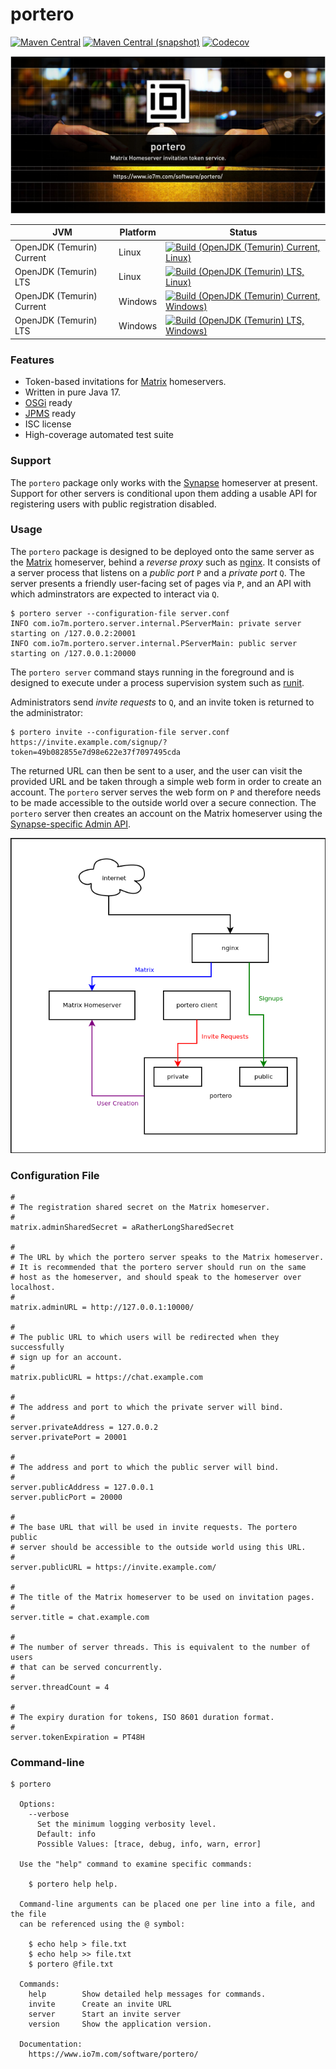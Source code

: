 portero
===

[![Maven Central](https://img.shields.io/maven-central/v/com.io7m.portero/com.io7m.portero.svg?style=flat-square)](http://search.maven.org/#search%7Cga%7C1%7Cg%3A%22com.io7m.portero%22)
[![Maven Central (snapshot)](https://img.shields.io/nexus/s/https/s01.oss.sonatype.org/com.io7m.portero/com.io7m.portero.svg?style=flat-square)](https://s01.oss.sonatype.org/content/repositories/snapshots/com/io7m/portero/)
[![Codecov](https://img.shields.io/codecov/c/github/io7m/portero.svg?style=flat-square)](https://codecov.io/gh/io7m/portero)

![portero](./src/site/resources/portero.jpg?raw=true)

| JVM | Platform | Status |
|-----|----------|--------|
| OpenJDK (Temurin) Current | Linux | [![Build (OpenJDK (Temurin) Current, Linux)](https://img.shields.io/github/actions/workflow/status/io7m/portero/workflows/main.linux.temurin.current.yml)](https://github.com/io7m/portero/actions?query=workflow%3Amain.linux.temurin.current)|
| OpenJDK (Temurin) LTS | Linux | [![Build (OpenJDK (Temurin) LTS, Linux)](https://img.shields.io/github/actions/workflow/status/io7m/portero/workflows/main.linux.temurin.lts.yml)](https://github.com/io7m/portero/actions?query=workflow%3Amain.linux.temurin.lts)|
| OpenJDK (Temurin) Current | Windows | [![Build (OpenJDK (Temurin) Current, Windows)](https://img.shields.io/github/actions/workflow/status/io7m/portero/workflows/main.windows.temurin.current.yml)](https://github.com/io7m/portero/actions?query=workflow%3Amain.windows.temurin.current)|
| OpenJDK (Temurin) LTS | Windows | [![Build (OpenJDK (Temurin) LTS, Windows)](https://img.shields.io/github/actions/workflow/status/io7m/portero/workflows/main.windows.temurin.lts.yml)](https://github.com/io7m/portero/actions?query=workflow%3Amain.windows.temurin.lts)|


### Features

  * Token-based invitations for [Matrix](https://matrix.org/) homeservers.
  * Written in pure Java 17.
  * [OSGi](https://www.osgi.org/) ready
  * [JPMS](https://en.wikipedia.org/wiki/Java_Platform_Module_System) ready
  * ISC license
  * High-coverage automated test suite

### Support

The `portero` package only works with the [Synapse](https://github.com/matrix-org/synapse)
homeserver at present. Support for other servers is conditional upon them adding
a usable API for registering users with public registration disabled.

### Usage

The `portero` package is designed to be deployed onto the same server as
the [Matrix](https://matrix.org/) homeserver, behind a _reverse proxy_ such
as [nginx](https://nginx.org/). It consists of a server process that listens
on a _public port_ `P` and a _private port_ `Q`. The server presents a friendly
user-facing set of pages via `P`, and an API with which adminstrators are
expected to interact via `Q`.

```
$ portero server --configuration-file server.conf
INFO com.io7m.portero.server.internal.PServerMain: private server starting on /127.0.0.2:20001
INFO com.io7m.portero.server.internal.PServerMain: public server starting on /127.0.0.1:20000
```

The `portero server` command stays running in the foreground and is designed
to execute under a process supervision system such as [runit](http://smarden.org/runit/).

Administrators send _invite requests_ to `Q`, and an invite token is returned
to the administrator:

```
$ portero invite --configuration-file server.conf
https://invite.example.com/signup/?token=49b082855e7d98e622e37f7097495cda
```

The returned URL can then be sent to a user, and the user can visit the
provided URL and be taken through a simple web form in order to create
an account. The `portero` server serves the web form on `P` and therefore
needs to be made accessible to the outside world over a secure connection.
The `portero` server then creates an account on the Matrix homeserver using
the [Synapse-specific Admin API](https://github.com/matrix-org/synapse/blob/master/docs/admin_api/register_api.rst).

[![Architecture](src/site/resources/arch.png)](src/site/resources/arch.png)

### Configuration File

```
#
# The registration shared secret on the Matrix homeserver.
#
matrix.adminSharedSecret = aRatherLongSharedSecret

#
# The URL by which the portero server speaks to the Matrix homeserver.
# It is recommended that the portero server should run on the same
# host as the homeserver, and should speak to the homeserver over localhost.
#
matrix.adminURL = http://127.0.0.1:10000/

#
# The public URL to which users will be redirected when they successfully
# sign up for an account.
#
matrix.publicURL = https://chat.example.com

#
# The address and port to which the private server will bind.
#
server.privateAddress = 127.0.0.2
server.privatePort = 20001

#
# The address and port to which the public server will bind.
#
server.publicAddress = 127.0.0.1
server.publicPort = 20000

#
# The base URL that will be used in invite requests. The portero public
# server should be accessible to the outside world using this URL.
#
server.publicURL = https://invite.example.com/

#
# The title of the Matrix homeserver to be used on invitation pages.
#
server.title = chat.example.com

#
# The number of server threads. This is equivalent to the number of users
# that can be served concurrently.
#
server.threadCount = 4

#
# The expiry duration for tokens, ISO 8601 duration format.
#
server.tokenExpiration = PT48H
```

### Command-line

```
$ portero

  Options:
    --verbose
      Set the minimum logging verbosity level.
      Default: info
      Possible Values: [trace, debug, info, warn, error]

  Use the "help" command to examine specific commands:

    $ portero help help.

  Command-line arguments can be placed one per line into a file, and the file
  can be referenced using the @ symbol:

    $ echo help > file.txt
    $ echo help >> file.txt
    $ portero @file.txt

  Commands:
    help        Show detailed help messages for commands.
    invite      Create an invite URL
    server      Start an invite server
    version     Show the application version.

  Documentation:
    https://www.io7m.com/software/portero/
```

